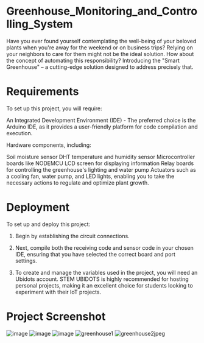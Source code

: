 # Greenhouse_Monitoring_and_Controlling_System
Have you ever found yourself contemplating the well-being of your beloved plants when you're away for the weekend or on business trips? Relying on your neighbors to care for them might not be the ideal solution. How about the concept of automating this responsibility? Introducing the "Smart Greenhouse" – a cutting-edge solution designed to address precisely that.

# Requirements
To set up this project, you will require:

An Integrated Development Environment (IDE) - The preferred choice is the Arduino IDE, as it provides a user-friendly platform for code compilation and execution.

Hardware components, including:

Soil moisture sensor
DHT temperature and humidity sensor
Microcontroller boards like NODEMCU
LCD screen for displaying information
Relay boards for controlling the greenhouse's lighting and water pump
Actuators such as a cooling fan, water pump, and LED lights, enabling you to take the necessary actions to regulate and optimize plant growth.

# Deployment
To set up and deploy this project:

1. Begin by establishing the circuit connections.

2. Next, compile both the receiving code and sensor code in your chosen IDE, ensuring that you have selected the correct board and port settings.

3. To create and manage the variables used in the project, you will need an Ubidots account. STEM UBIDOTS is highly recommended for hosting personal projects, making it an excellent choice for students looking to experiment with their IoT projects.
   
# Project Screenshot
![image](https://github.com/guneetkaur101/Greenhouse_Monitoring_and_Controlling_System/assets/75029108/a9287303-01a2-4d9e-b7d8-d39891593631)
![image](https://github.com/guneetkaur101/Greenhouse_Monitoring_and_Controlling_System/assets/75029108/74fa845d-1e9a-47a9-9b2c-44303313f13a)
![image](https://github.com/guneetkaur101/Greenhouse_Monitoring_and_Controlling_System/assets/75029108/8eb42951-206f-46f6-b27a-6c7fd0b9ad2c)
![greenhouse1](https://github.com/guneetkaur101/Greenhouse_Monitoring_and_Controlling_System/assets/75029108/d04511fc-bdb7-4937-83a6-20394269c177)
![greenhouse2jpeg](https://github.com/guneetkaur101/Greenhouse_Monitoring_and_Controlling_System/assets/75029108/34a402a4-bb63-49d3-8011-1090358c9dc3)
